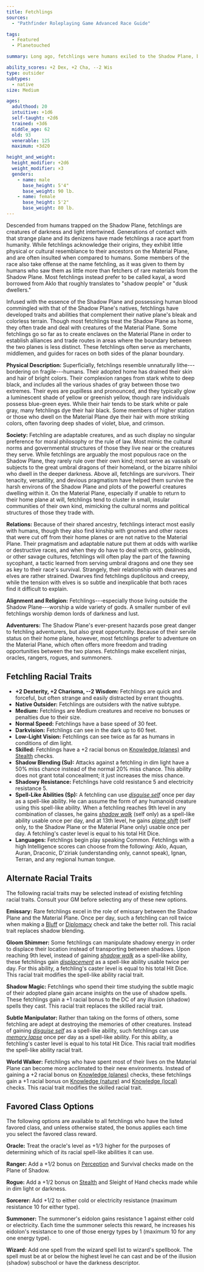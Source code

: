 ```yaml
---
title: Fetchlings
sources:
  - "Pathfinder Roleplaying Game Advanced Race Guide"

tags:
  - Featured
  - Planetouched

summary: Long ago, fetchlings were humans exiled to the Shadow Plane, but that plane's persistent umbra has transformed them into a race apart. These creatures have developed an ability to meld into the shadows and have a natural affinity for shadow magic. Fetchlings---who call themselves *kayal*---often serve as emissaries between the inhabitants of the Shadow Plane and the Material Plane.

ability_scores: +2 Dex, +2 Cha, --2 Wis
type: outsider
subtypes:
  - native
size: Medium

ages:
  adulthood: 20
  intuitive: +1d6
  self-taught: +2d6
  trained: +3d6
  middle_age: 62
  old: 93
  venerable: 125
  maximum: +3d20

height_and_weight:
  height_modifier: +2d6
  weight_modifier: ×3
  genders:
    - name: male
      base_height: 5'4"
      base_weight: 90 lb.
    - name: female
      base_height: 5'2"
      base_weight: 80 lb.
---
```


Descended from humans trapped on the Shadow Plane, fetchlings are creatures of darkness and light intertwined. Generations of contact with that strange plane and its denizens have made fetchlings a race apart from humanity. While fetchlings acknowledge their origins, they exhibit little physical or cultural resemblance to their ancestors on the Material Plane, and are often insulted when compared to humans. Some members of the race also take offense at the name fetchling, as it was given to them by humans who saw them as little more than fetchers of rare materials from the Shadow Plane. Most fetchlings instead prefer to be called kayal, a word borrowed from Aklo that roughly translates to "shadow people" or "dusk dwellers."

Infused with the essence of the Shadow Plane and possessing human blood commingled with that of the Shadow Plane's natives, fetchlings have developed traits and abilities that complement their native plane's bleak and colorless terrain. Though most fetchlings treat the Shadow Plane as home, they often trade and deal with creatures of the Material Plane. Some fetchlings go so far as to create enclaves on the Material Plane in order to establish alliances and trade routes in areas where the boundary between the two planes is less distinct. These fetchlings often serve as merchants, middlemen, and guides for races on both sides of the planar boundary.

**Physical Description:** Superficially, fetchlings resemble unnaturally lithe---bordering on fragile---humans. Their adopted home has drained their skin and hair of bright colors. Their complexion ranges from stark white to deep black, and includes all the various shades of gray between those two extremes. Their eyes are pupilless and pronounced, and they typically glow a luminescent shade of yellow or greenish yellow, though rare individuals possess blue-green eyes. While their hair tends to be stark white or pale gray, many fetchlings dye their hair black. Some members of higher station or those who dwell on the Material Plane dye their hair with more striking colors, often favoring deep shades of violet, blue, and crimson.

**Society:** Fetchling are adaptable creatures, and as such display no singular preference for moral philosophy or the rule of law. Most mimic the cultural norms and governmental structures of those they live near or the creatures they serve. While fetchlings are arguably the most populous race on the Shadow Plane, they rarely rule over their own kind; most serve as vassals or subjects to the great umbral dragons of their homeland, or the bizarre nihiloi who dwell in the deeper darkness. Above all, fetchlings are survivors. Their tenacity, versatility, and devious pragmatism have helped them survive the harsh environs of the Shadow Plane and plots of the powerful creatures dwelling within it. On the Material Plane, especially if unable to return to their home plane at will, fetchlings tend to cluster in small, insular communities of their own kind, mimicking the cultural norms and political structures of those they trade with.

**Relations:** Because of their shared ancestry, fetchlings interact most easily with humans, though they also find kinship with gnomes and other races that were cut off from their home planes or are not native to the Material Plane. Their pragmatism and adaptable nature put them at odds with warlike or destructive races, and when they do have to deal with orcs, goblinoids, or other savage cultures, fetchlings will often play the part of the fawning sycophant, a tactic learned from serving umbral dragons and one they see as key to their race's survival. Strangely, their relationship with dwarves and elves are rather strained. Dwarves find fetchlings duplicitous and creepy, while the tension with elves is so subtle and inexplicable that both races find it difficult to explain.

**Alignment and Religion:** Fetchlings---especially those living outside the Shadow Plane---worship a wide variety of gods. A smaller number of evil fetchlings worship demon lords of darkness and lust.

**Adventurers:** The Shadow Plane's ever-present hazards pose great danger to fetchling adventurers, but also great opportunity. Because of their servile status on their home plane, however, most fetchlings prefer to adventure on the Material Plane, which often offers more freedom and trading opportunities between the two planes. Fetchlings make excellent ninjas, oracles, rangers, rogues, and summoners.

## Fetchling Racial Traits

- **+2 Dexterity, +2 Charisma, --2 Wisdom:** Fetchlings are quick and forceful, but often strange and easily distracted by errant thoughts.
- **Native Outsider:** Fetchlings are outsiders with the native subtype.
- **Medium:** Fetchlings are Medium creatures and receive no bonuses or penalties due to their size.
- **Normal Speed:** Fetchlings have a base speed of 30 feet.
- **Darkvision:** Fetchlings can see in the dark up to 60 feet.
- **Low-Light Vision:** Fetchlings can see twice as far as humans in conditions of dim light.
- **Skilled:** Fetchlings have a +2 racial bonus on [Knowledge (planes)](/skills/knowledge-planes/) and [Stealth](/skills/stealth/) checks.
- **Shadow Blending (Su):** Attacks against a fetchling in dim light have a 50% miss chance instead of the normal 20% miss chance. This ability does not grant total concealment; it just increases the miss chance.
- **Shadowy Resistance:** Fetchlings have cold resistance 5 and electricity resistance 5.
- **Spell-Like Abilities (Sp):** A fetchling can use [*disguise self*](/spells/disguise-self/) once per day as a spell-like ability. He can assume the form of any humanoid creature using this spell-like ability. When a fetchling reaches 9th level in any combination of classes, he gains [*shadow walk*](/spells/shadow-walk/) (self only) as a spell-like ability usable once per day, and at 13th level, he gains [*plane shift*](/spells/plane-shift/) (self only, to the Shadow Plane or the Material Plane only) usable once per day. A fetchling's caster level is equal to his total Hit Dice.
- **Languages:** Fetchlings begin play speaking Common. Fetchlings with a high Intelligence scores can choose from the following: Aklo, Aquan, Auran, Draconic, D'ziriak (understanding only, cannot speak), Ignan, Terran, and any regional human tongue.

## Alternate Racial Traits

The following racial traits may be selected instead of existing fetchling racial traits. Consult your GM before selecting any of these new options.

**Emissary:** Rare fetchlings excel in the role of emissary between the Shadow Plane and the Material Plane. Once per day, such a fetchling can roll twice when making a [Bluff](/skills/bluff/) or [Diplomacy](/skills/diplomacy/) check and take the better roll. This racial trait replaces shadow blending.

**Gloom Shimmer:** Some fetchlings can manipulate shadowy energy in order to displace their location instead of transporting between shadows. Upon reaching 9th level, instead of gaining [*shadow walk*](/spells/shadow-walk/) as a spell-like ability, these fetchlings gain [*displacement*](/spells/displacement/) as a spell-like ability usable twice per day. For this ability, a fetchling's caster level is equal to his total Hit Dice. This racial trait modifies the spell-like ability racial trait.

**Shadow Magic:** Fetchlings who spend their time studying the subtle magic of their adopted plane gain arcane insights on the use of shadow spells. These fetchlings gain a +1 racial bonus to the DC of any illusion (shadow) spells they cast. This racial trait replaces the skilled racial trait.

**Subtle Manipulator:** Rather than taking on the forms of others, some fetchling are adept at destroying the memories of other creatures. Instead of gaining [*disguise self*](/spells/disguise-self/) as a spell-like ability, such fetchlings can use [*memory lapse*](/spells/memory-lapse/) once per day as a spell-like ability. For this ability, a fetchling's caster level is equal to his total Hit Dice. This racial trait modifies the spell-like ability racial trait.

**World Walker:** Fetchlings who have spent most of their lives on the Material Plane can become more acclimated to their new environments. Instead of gaining a +2 racial bonus on [Knowledge (planes)](/skills/knowledge-planes/) checks, these fetchlings gain a +1 racial bonus on [Knowledge (nature)](/skills/knowledge-nature/) and [Knowledge (local)](/skills/knowledge-local/) checks. This racial trait modifies the skilled racial trait.

## Favored Class Options

The following options are available to all fetchlings who have the listed favored class, and unless otherwise stated, the bonus applies each time you select the favored class reward.

**Oracle:** Treat the oracle's level as +1/3 higher for the purposes of determining which of its racial spell-like abilities it can use.

**Ranger:** Add a +1/2 bonus on [Perception](/skills/perception/) and Survival checks made on the Plane of Shadow.

**Rogue:** Add a +1/2 bonus on [Stealth](/skills/stealth/) and Sleight of Hand checks made while in dim light or darkness.

**Sorcerer:** Add +1/2 to either cold or electricity resistance (maximum resistance 10 for either type).

**Summoner:** The summoner's eidolon gains resistance 1 against either cold or electricity. Each time the summoner selects this reward, he increases his eidolon's resistance to one of those energy types by 1 (maximum 10 for any one energy type).

**Wizard:** Add one spell from the wizard spell list to wizard's spellbook. The spell must be at or below the highest level he can cast and be of the illusion (shadow) subschool or have the darkness descriptor.
